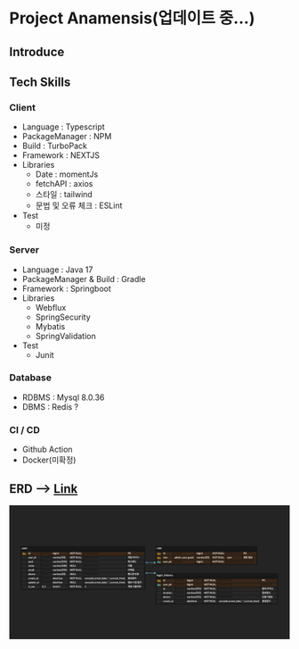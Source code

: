 # Project Anamensis(업데이트 중...)

## Introduce

## Tech Skills

### Client
- Language : Typescript
- PackageManager : NPM
- Build : TurboPack
- Framework : NEXTJS
- Libraries
  - Date : momentJs
  - fetchAPI : axios
  - 스타일 : tailwind
  - 문법 및 오류 체크 : ESLint
- Test
  - 미정


### Server
- Language : Java 17
- PackageManager & Build : Gradle
- Framework : Springboot
- Libraries
  - Webflux
  - SpringSecurity
  - Mybatis
  - SpringValidation
- Test
  - Junit

### Database
- RDBMS : Mysql 8.0.36
- DBMS : Redis ?


### CI / CD
- Github Action
- Docker(미확정)


## ERD --> [Link](https://www.erdcloud.com/d/kaLkfNKiwKcPe85k4)
![](./resource/erd.jpg)

